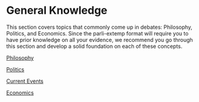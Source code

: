 # General Knowledge

This section covers topics that commonly come up in debates: Philosophy, Politics, and Economics. Since the parli-extemp format will require you to have prior knowledge on all your evidence, we recommend you go through this section and develop a solid foundation on each of these concepts.

[Philosophy](general-knowledge/philosophy.md)

[Politics](general-knowledge/politics.md)

[Current Events](general-knowledge/current-events.md)

[Economics](general-knowledge/economics.md)
